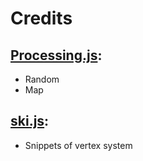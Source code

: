 # Credits

## [Processing.js](https://github.com/processing-js/processing-js):
- Random
- Map

## [ski.js](https://github.com/thelegendski/ski.js/):
- Snippets of vertex system